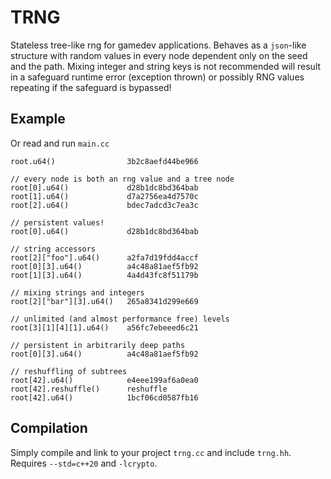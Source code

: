 # TRNG
Stateless tree-like rng for gamedev applications. Behaves as a `json`-like
structure with random values in every node dependent only on the seed and
the path. Mixing integer and string keys is not recommended will result
in a safeguard runtime error (exception thrown) or possibly RNG values
repeating if the safeguard is bypassed!


## Example

Or read and run `main.cc`
```
root.u64()                3b2c8aefd44be966

// every node is both an rng value and a tree node
root[0].u64()             d28b1dc8bd364bab
root[1].u64()             d7a2756ea4d7570c
root[2].u64()             bdec7adcd3c7ea3c

// persistent values!
root[0].u64()             d28b1dc8bd364bab

// string accessors
root[2]["foo"].u64()      a2fa7d19fdd4accf
root[0][3].u64()          a4c48a81aef5fb92
root[1][3].u64()          4a4d43fc8f51179b

// mixing strings and integers
root[2]["bar"][3].u64()   265a8341d299e669

// unlimited (and almost performance free) levels
root[3][1][4][1].u64()    a56fc7ebeeed6c21

// persistent in arbitrarily deep paths
root[0][3].u64()          a4c48a81aef5fb92

// reshuffling of subtrees
root[42].u64()            e4eee199af6a0ea0
root[42].reshuffle()      reshuffle
root[42].u64()            1bcf06cd0587fb16
```

## Compilation
Simply compile and link to your project `trng.cc` and include `trng.hh`.
Requires `--std=c++20` and `-lcrypto`.
